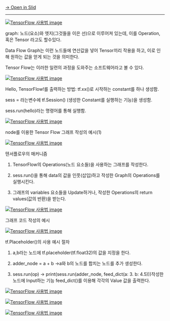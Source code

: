 [→ Open in Slid](https://slid.cc/docs/95ee16aa29814a33805c78f28f0d67eb)


---










[![TensorFlow 사용법  image](https://slid-users-assets-v1-seoul.s3.ap-northeast-2.amazonaws.com/public/capture_images/95ee16aa29814a33805c78f28f0d67eb/04da3f75-100d-4fbf-a18b-e4ef1468dedf.png)](https://slid.cc/vdocs/95ee16aa29814a33805c78f28f0d67eb?v=7521d233903e4d3abe7e2a5cec75aaf6&start=161.67455285313414)


graph: 노드(요소)와 엣지(그것들을 이은 선)으로 이루어져 있는데, 이를 Operation, 혹은 Tensor 라고도 할수있다.


Data Flow Graph는 이런 노드들에 연산값을 넣어 Tensor끼리 작용을 하고, 이로 인해 원하는 값을 얻게 되는 것을 의미한다.


Tensor Flow는 이러한 일련의 과정을 도와주는 소프트웨어라고 볼 수 있다.




[![TensorFlow 사용법  image](https://slid-users-assets-v1-seoul.s3.ap-northeast-2.amazonaws.com/public/capture_images/95ee16aa29814a33805c78f28f0d67eb/3d0efa46-a0fe-433c-9e89-6778a9209974.png)](https://slid.cc/vdocs/95ee16aa29814a33805c78f28f0d67eb?v=7521d233903e4d3abe7e2a5cec75aaf6&start=446.74805890653994)





Hello, TensorFlow!를 출력하는 방법: tf.xx()로 시작하는 constant를 하나 생성함.


sess = 라는변수에 tf.Session() (생성한 Constant를 실행하는 기능)을 생성함.


sess.run(hello)라는 명령어를 통해 실행함.




[![TensorFlow 사용법  image](https://slid-users-assets-v1-seoul.s3.ap-northeast-2.amazonaws.com/public/capture_images/95ee16aa29814a33805c78f28f0d67eb/56e80903-c4a9-49dc-8d7c-e0627efd25a0.png)](https://slid.cc/vdocs/95ee16aa29814a33805c78f28f0d67eb?v=7521d233903e4d3abe7e2a5cec75aaf6&start=599.4711869790192)





node를 이용한 Tensor Flow 그래프 작성의 예시(1)




[![TensorFlow 사용법  image](https://slid-users-assets-v1-seoul.s3.ap-northeast-2.amazonaws.com/public/capture_images/95ee16aa29814a33805c78f28f0d67eb/800d13b4-5a0d-4376-8a0a-6b2339b45199.png)](https://slid.cc/vdocs/95ee16aa29814a33805c78f28f0d67eb?v=7521d233903e4d3abe7e2a5cec75aaf6&start=638.3196700591278)


텐서플로우의 매커니즘

1. TensorFlow의 Operations(노드 요소들)을 사용하는 그래프를 작성한다.

2. sess.run()을 통해 data의 값을 인풋(삽입)하고 작성한 Graph의 Operations를 실행시킨다.

3. 그래프의 variables 요소들을 Update하거나, 작성한 Operations의 return values(값의 반환)을 받는다.




[![TensorFlow 사용법  image](https://slid-users-assets-v1-seoul.s3.ap-northeast-2.amazonaws.com/public/capture_images/95ee16aa29814a33805c78f28f0d67eb/76dec77f-89cb-4b58-ac59-6c907f08baaa.png)](https://slid.cc/vdocs/95ee16aa29814a33805c78f28f0d67eb?v=7521d233903e4d3abe7e2a5cec75aaf6&start=675.4077129027252)


그래프 코드 작성의 예시

[![TensorFlow 사용법  image](https://slid-users-assets-v1-seoul.s3.ap-northeast-2.amazonaws.com/public/capture_images/95ee16aa29814a33805c78f28f0d67eb/30ea2697-ea72-4639-bf47-28ba306a4bb6.png)](https://slid.cc/vdocs/95ee16aa29814a33805c78f28f0d67eb?v=7521d233903e4d3abe7e2a5cec75aaf6&start=822.7023721182557)


tf.Placeholder()의 사용 예시 절차

1. a,b라는 노드에 tf.placeholder(tf.float32)의 값을 지정을 한다.

2. adder\_node = a + b ->a와 b의 노드를 합치는 노드를 추가 생성한다.

3. sess.run(op) -> print(sess.run(adder\_node, feed\_dict(a: 3. b: 4.5)))작성한 노드에 Input하는 기능 feed\_dict()를 이용해 각각의 Value 값을 출력한다.




[![TensorFlow 사용법  image](https://slid-users-assets-v1-seoul.s3.ap-northeast-2.amazonaws.com/public/capture_images/95ee16aa29814a33805c78f28f0d67eb/ed084963-bfd9-4718-bcc1-0776f410ff76.png)](https://slid.cc/vdocs/95ee16aa29814a33805c78f28f0d67eb?v=7521d233903e4d3abe7e2a5cec75aaf6&start=918.7821571296997)




[![TensorFlow 사용법  image](https://slid-users-assets-v1-seoul.s3.ap-northeast-2.amazonaws.com/public/capture_images/95ee16aa29814a33805c78f28f0d67eb/e9b82cf9-0caa-46f7-8f0a-dcf0d31446e8.png)](https://slid.cc/vdocs/95ee16aa29814a33805c78f28f0d67eb?v=7521d233903e4d3abe7e2a5cec75aaf6&start=990.559389120163)




[![TensorFlow 사용법  image](https://slid-users-assets-v1-seoul.s3.ap-northeast-2.amazonaws.com/public/capture_images/95ee16aa29814a33805c78f28f0d67eb/8e85f131-ec1e-4c0d-9290-121a88e13941.png)](https://slid.cc/vdocs/95ee16aa29814a33805c78f28f0d67eb?v=7521d233903e4d3abe7e2a5cec75aaf6&start=1010.2588819046325)






